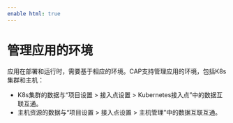 ```yaml
---
enable html: true
---
```

# 管理应用的环境

应用在部署和运行时，需要基于相应的环境。CAP支持管理应用的环境，包括K8s集群和主机：
* K8s集群的数据与“项目设置 > 接入点设置 > Kubernetes接入点”中的数据互联互通。
* 主机资源的数据与“项目设置 > 接入点设置 > 主机管理”中的数据互联互通。




